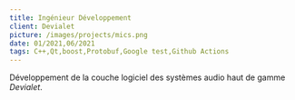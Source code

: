 ```yaml
---
title: Ingénieur Développement
client: Devialet
picture: /images/projects/mics.png
date: 01/2021,06/2021
tags: C++,Qt,boost,Protobuf,Google test,Github Actions
---
```


Développement de la couche logiciel des systèmes audio haut de gamme _Devialet_.
